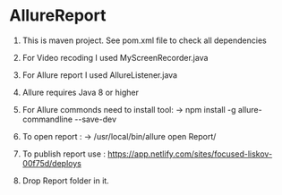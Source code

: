 # AllureReport

1. This is maven project. See pom.xml file to check all dependencies

2. For Video recoding I used MyScreenRecorder.java

3. For Allure report I used AllureListener.java

4. Allure requires Java 8 or higher

5. For Allure commonds need to install tool: -> npm install -g allure-commandline --save-dev

6. To open report : -> /usr/local/bin/allure open Report/

7. To publish report use : https://app.netlify.com/sites/focused-liskov-00f75d/deploys

8. Drop Report folder in it.
